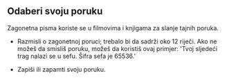 ## Odaberi svoju poruku

Zagonetna pisma koriste se u filmovima i knjigama za slanje tajnih poruka.

+ Razmisli o zagonetnoj poruci; trebalo bi da sadrži oko 12 riječi. Ako ne možeš da smisliš poruku, možeš da koristiš ovaj primjer: 'Tvoj sljedeći trag nalazi se u sefu. Šifra sefa je 65536.'

+ Zapiši ili zapamti svoju poruku.